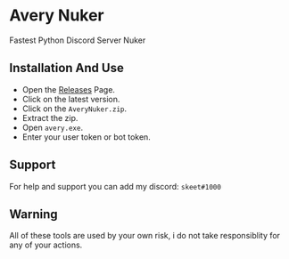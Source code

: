 # Avery Nuker
Fastest Python Discord Server Nuker

## Installation And Use
- Open the [Releases](https://github.com/skeqt/AveryNuker/releases) Page.
- Click on the latest version.
- Click on the `AveryNuker.zip`.
- Extract the zip.
- Open `avery.exe`.
- Enter your user token or bot token.

## Support
For help and support you can add my discord: `skeet#1000`

## Warning
All of these tools are used by your own risk, i do not take responsiblity for any of your actions.
